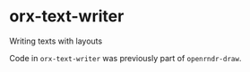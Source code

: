 # orx-text-writer

Writing texts with layouts

Code in `orx-text-writer` was previously part of `openrndr-draw`.

